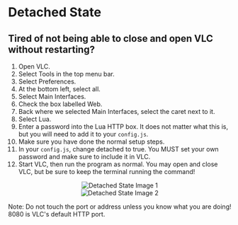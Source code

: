 # Detached State

## Tired of not being able to close and open VLC without restarting?

1. Open VLC.
2. Select Tools in the top menu bar.
3. Select Preferences.
4. At the bottom left, select all.
5. Select Main Interfaces.
6. Check the box labelled Web.
7. Back where we selected Main Interfaces, select the caret next to it.
8. Select Lua.
9. Enter a password into the Lua HTTP box. It does not matter what this is, but you will need to add it to your `config.js`.
10. Make sure you have done the normal setup steps.
11. In your `config.js`, change detached to true. You MUST set your own password and make sure to include it in VLC.
12. Start VLC, then run the program as normal. You may open and close VLC, but be sure to keep the terminal running the command!

<div align="center">
  <img src="https://github.com/vlc-rpc/vlc-discord-rpc/assets/61550272/4aa489d9-269c-4333-b595-bb3d0444fa24" alt="Detached State Image 1">
</div>

<div align="center">
  <img src="https://github.com/vlc-rpc/vlc-discord-rpc/assets/61550272/292e8748-b6c6-4ff8-88a5-225e5dd2b467" alt="Detached State Image 2">
</div>

Note: Do not touch the port or address unless you know what you are doing! 8080 is VLC's default HTTP port. 
